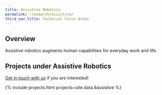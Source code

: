 ```yaml
---
title: Assistive Robotics
permalink: /research/assistive/
third_nav_title: Technical Focus Areas
---
```

## Overview  
Assistive robotics augments human capabilities for everyday work and life.

## Projects under Assistive Robotics

[Get in touch with us](/contact-us/) if you are interested!

{% include projects.html projects=site.data.6assistive %}